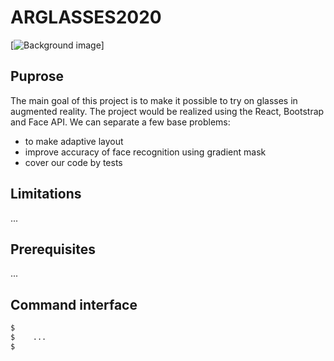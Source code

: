 # ARGLASSES2020


[![Background image](https://translate.google.ru/?hl=ru&tab=iT)]

## Puprose
The main goal of this project is to make it possible to try on glasses in augmented reality.
The project would be realized using the React, Bootstrap and Face API.
We can separate a few base problems:
- to make adaptive layout
- improve accuracy of face recognition using gradient mask
- cover our code by tests


## Limitations
...

## Prerequisites
...

## Command interface
```sh
$ 
$    ...
$ 

